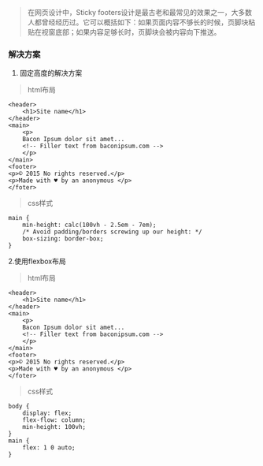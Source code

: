 > 在网页设计中，Sticky footers设计是最古老和最常见的效果之一，大多数人都曾经经历过。它可以概括如下：如果页面内容不够长的时候，页脚块粘贴在视窗底部；如果内容足够长时，页脚块会被内容向下推送。


###  解决方案
1. 固定高度的解决方案

> html布局
```
<header>
    <h1>Site name</h1> 
</header> 
<main> 
    <p>
    Bacon Ipsum dolor sit amet...
    <!-- Filler text from baconipsum.com -->
    </p> 
</main> 
<footer> 
<p>© 2015 No rights reserved.</p> 
<p>Made with ♥ by an anonymous </p>
</foter>
```

> css样式

```
main {
    min-height: calc(100vh - 2.5em - 7em); 
    /* Avoid padding/borders screwing up our height: */ 
    box-sizing: border-box;
}
```

2.使用flexbox布局

> html布局
```
<header>
    <h1>Site name</h1> 
</header> 
<main> 
    <p>
    Bacon Ipsum dolor sit amet...
    <!-- Filler text from baconipsum.com -->
    </p> 
</main> 
<footer> 
<p>© 2015 No rights reserved.</p> 
<p>Made with ♥ by an anonymous </p>
</foter>
```

> css样式

```
body { 
    display: flex;
    flex-flow: column;
    min-height: 100vh;
}
main { 
    flex: 1 0 auto;
}
```

